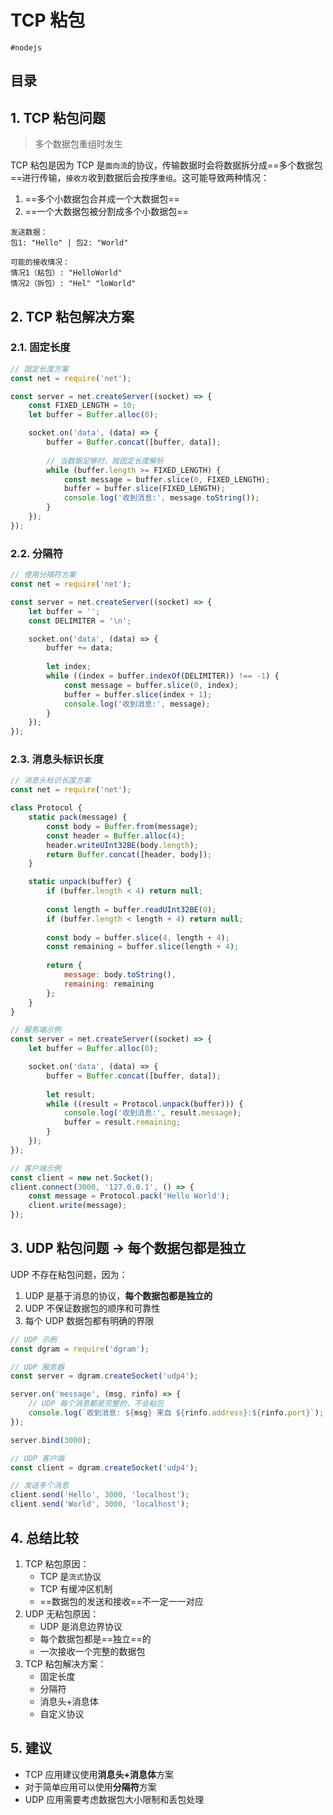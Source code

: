 
# TCP 粘包

`#nodejs` 


## 目录
<!-- toc -->
 ## 1. TCP 粘包问题 

>  多个数据包重组时发生

TCP 粘包是因为 TCP 是`面向流`的协议，传输数据时会将数据拆分成==多个数据包==进行传输，`接收方`收到数据后会按序`重组`。这可能导致两种情况：

1. ==多个小数据包合并成一个大数据包==
2. ==一个大数据包被分割成多个小数据包==

```ascii
发送数据：
包1: "Hello" | 包2: "World"

可能的接收情况：
情况1（粘包）: "HelloWorld"
情况2（拆包）: "Hel" "loWorld"
```

## 2. TCP 粘包解决方案

### 2.1. 固定长度

```javascript
// 固定长度方案
const net = require('net');

const server = net.createServer((socket) => {
    const FIXED_LENGTH = 10;
    let buffer = Buffer.alloc(0);

    socket.on('data', (data) => {
        buffer = Buffer.concat([buffer, data]);
        
        // 当数据足够时，按固定长度解析
        while (buffer.length >= FIXED_LENGTH) {
            const message = buffer.slice(0, FIXED_LENGTH);
            buffer = buffer.slice(FIXED_LENGTH);
            console.log('收到消息:', message.toString());
        }
    });
});
```

### 2.2. 分隔符

```javascript
// 使用分隔符方案
const net = require('net');

const server = net.createServer((socket) => {
    let buffer = '';
    const DELIMITER = '\n';

    socket.on('data', (data) => {
        buffer += data;
        
        let index;
        while ((index = buffer.indexOf(DELIMITER)) !== -1) {
            const message = buffer.slice(0, index);
            buffer = buffer.slice(index + 1);
            console.log('收到消息:', message);
        }
    });
});
```

### 2.3. 消息头标识长度

```javascript
// 消息头标识长度方案
const net = require('net');

class Protocol {
    static pack(message) {
        const body = Buffer.from(message);
        const header = Buffer.alloc(4);
        header.writeUInt32BE(body.length);
        return Buffer.concat([header, body]);
    }

    static unpack(buffer) {
        if (buffer.length < 4) return null;
        
        const length = buffer.readUInt32BE(0);
        if (buffer.length < length + 4) return null;
        
        const body = buffer.slice(4, length + 4);
        const remaining = buffer.slice(length + 4);
        
        return {
            message: body.toString(),
            remaining: remaining
        };
    }
}

// 服务端示例
const server = net.createServer((socket) => {
    let buffer = Buffer.alloc(0);

    socket.on('data', (data) => {
        buffer = Buffer.concat([buffer, data]);
        
        let result;
        while ((result = Protocol.unpack(buffer))) {
            console.log('收到消息:', result.message);
            buffer = result.remaining;
        }
    });
});

// 客户端示例
const client = new net.Socket();
client.connect(3000, '127.0.0.1', () => {
    const message = Protocol.pack('Hello World');
    client.write(message);
});
```

## 3. UDP 粘包问题 → 每个数据包都是独立

UDP 不存在粘包问题，因为：

1. UDP 是基于消息的协议，**每个数据包都是独立的**
2. UDP 不保证数据包的顺序和可靠性
3. 每个 UDP 数据包都有明确的界限

```javascript
// UDP 示例
const dgram = require('dgram');

// UDP 服务器
const server = dgram.createSocket('udp4');

server.on('message', (msg, rinfo) => {
    // UDP 每个消息都是完整的，不会粘包
    console.log(`收到消息: ${msg} 来自 ${rinfo.address}:${rinfo.port}`);
});

server.bind(3000);

// UDP 客户端
const client = dgram.createSocket('udp4');

// 发送多个消息
client.send('Hello', 3000, 'localhost');
client.send('World', 3000, 'localhost');
```

## 4. 总结比较

1. TCP 粘包原因：
	- TCP 是`流式`协议
	- TCP 有缓冲区机制
	- ==数据包的发送和接收==不一定一一对应
2. UDP 无粘包原因：
	- UDP 是消息边界协议
	- 每个数据包都是==独立==的
	- 一次接收一个完整的数据包
3. TCP 粘包解决方案：
	- 固定长度
	- 分隔符
	- 消息头+消息体
	- 自定义协议

## 5. 建议

   - TCP 应用建议使用**消息头+消息体**方案
   - 对于简单应用可以使用**分隔符**方案
   - UDP 应用需要考虑数据包大小限制和丢包处理
